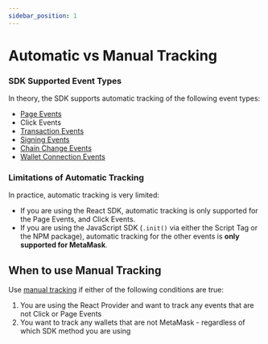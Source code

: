 ```yaml
---
sidebar_position: 1
---
```


# Automatic vs Manual Tracking

### SDK Supported Event Types

In theory, the SDK supports automatic tracking of the following event types:

- [Page Events](/tracking/manual/page)
- Click Events
- [Transaction Events](/tracking/manual/transaction)
- [Signing Events](/tracking/manual/signature)
- [Chain Change Events](/tracking/manual/chain)
- [Wallet Connection Events](/tracking/manual/wallet)

### Limitations of Automatic Tracking

In practice, automatic tracking is very limited:

- If you are using the React SDK, automatic tracking is only supported for the Page Events, and Click Events.
- If you are using the JavaScript SDK (`.init()` via either the Script Tag or the NPM package), automatic tracking for the other events is **only supported for MetaMask**.

## When to use Manual Tracking

Use [manual tracking](/category/manual-tracking) if either of the following conditions are true:

1. You are using the React Provider and want to track any events that are not Click or Page Events
2. You want to track any wallets that are not MetaMask - regardless of which SDK method you are using

